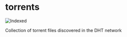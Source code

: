 torrents 
========
![Indexed](https://img.shields.io/badge/indexed-193244-blue)

Collection of torrent files discovered in the DHT network
